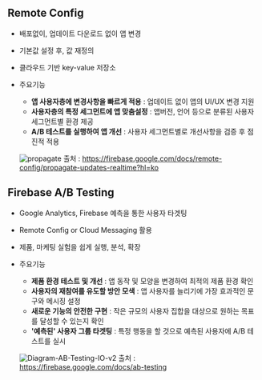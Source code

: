 ## Remote Config
- 배포없이, 업데이트 다운로드 없이 앱 변경
- 기본값 설정 후, 값 재정의
- 클라우드 기반 key-value 저장소
- 주요기능
  - **앱 사용자층에 변경사항을 빠르게 적용** : 업데이트 없이 앱의 UI/UX 변경 지원
  - **사용자층의 특정 세그먼트에 앱 맞춤설정** : 앱버전, 언어 등으로 분류된 사용자 세그먼트별 환경 제공
  - **A/B 테스트를 실행하여 앱 개선** : 사용자 세그먼트별로 개선사항을 검증 후 점진적 적용
  
  ![propagate](https://user-images.githubusercontent.com/46417892/145706276-53983e7e-c6df-44c4-b4ae-f498741c03d1.png)
  출처 : https://firebase.google.com/docs/remote-config/propagate-updates-realtime?hl=ko

## Firebase A/B Testing
- Google Analytics, Firebase 예측을 통한 사용자 타겟팅
- Remote Config or Cloud Messaging 활용
- 제품, 마케팅 실험을 쉽게 실행, 분석, 확장
- 주요기능
  - **제품 환경 테스트 및 개선** : 앱 동작 및 모양을 변경하여 최적의 제품 환경 확인
  - **사용자의 재참여를 유도할 방안 모색** : 앱 사용자를 늘리기에 가장 효과적인 문구와 메시징 설정
  - **새로운 기능의 안전한 구현** : 작은 규모의 사용자 집합을 대상으로 원하는 목표를 달성할 수 있는지 확인
  - **'예측된' 사용자 그룹 타겟팅** : 특정 행동을 할 것으로 예측된 사용자에 A/B 테스트를 실시
  
  ![Diagram-AB-Testing-IO-v2](https://user-images.githubusercontent.com/46417892/145706916-cdb5ced0-0422-46f7-8032-fdd8091b04a2.png)
  출처 : https://firebase.google.com/docs/ab-testing
  
